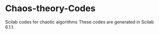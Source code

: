 # Chaos-theory-Codes
Scilab codes for chaotic algorithms
These codes are generated in Scilab 6.1.1.
